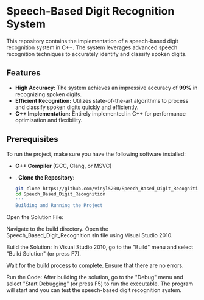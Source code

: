 # Speech-Based Digit Recognition System

This repository contains the implementation of a speech-based digit recognition system in C++. The system leverages advanced speech recognition techniques to accurately identify and classify spoken digits.

## Features

- **High Accuracy:** The system achieves an impressive accuracy of **99%** in recognizing spoken digits.
- **Efficient Recognition:** Utilizes state-of-the-art algorithms to process and classify spoken digits quickly and efficiently.
- **C++ Implementation:** Entirely implemented in C++ for performance optimization and flexibility.

## Prerequisites

To run the project, make sure you have the following software installed:

- **C++ Compiler** (GCC, Clang, or MSVC)

- . **Clone the Repository:**

   ```bash
   git clone https://github.com/vinyl5200/Speech_Based_Digit_Recognition.git
   cd Speech_Based_Digit_Recognition
   '''
   Building and Running the Project
Open the Solution File:

Navigate to the build directory.
Open the Speech_Based_Digit_Recognition.sln file using Visual Studio 2010.


Build the Solution:
In Visual Studio 2010, go to the "Build" menu and select "Build Solution" (or press F7).

Wait for the build process to complete. Ensure that there are no errors.

Run the Code:
After building the solution, go to the "Debug" menu and select "Start Debugging" (or press F5) to run the executable.
The program will start and you can test the speech-based digit recognition system.





